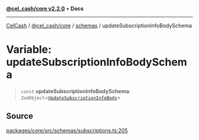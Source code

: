 [**@cel_cash/core v2.2.0**](../../README.md) • **Docs**

***

[CelCash](../../../../packages.md) / [@cel\_cash/core](../../README.md) / [schemas](../README.md) / updateSubscriptionInfoBodySchema

# Variable: updateSubscriptionInfoBodySchema

> `const` **updateSubscriptionInfoBodySchema**: `ZodObject`\<[`UpdateSubscriptionInfoBody`](../../index/type-aliases/UpdateSubscriptionInfoBody.md)\>

## Source

[packages/core/src/schemas/subscriptions.ts:205](https://github.com/Pyxlab/celcash/blob/f7cdc752c29f8a0dcef033e212602412d2050afc/packages/core/src/schemas/subscriptions.ts#L205)
